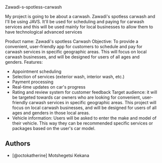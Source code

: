 
Zawadi-s-spotless-carwash

My project is going to be about a carwash. Zawadi's spotless carwash and I'll be using JAVS. It'll be used for scheduling and paying for carwash services and this will be used mainly for local businesses to allow them to have technological advanced services

Product name: Zawadi's spotless Carwash
Objective: To provide a convenient, user-friendly app for customers to schedule and pay for carwash services in specific geographic areas. This will focus on local carwash businesses, and will be designed for users of all ages and genders.
Features:
- Appointment scheduling
- Selection of services (exterior wash, interior wash, etc.)
- Payment processing
- Real-time updates on car's progress
- Rating and review system for customer feedback
Target audience: it will be targeted towards car owners who are looking for convenient, user-friendly carwash services in specific geographic areas. This project will focus on local carwash businesses, and will be designed for users of all ages and genders in those local areas.
- Vehicle information: Users will be asked to enter the make and model of their vehicle. This way they can be recommended specific services or packages based on the user's car model.


## Authors

- [@octokatherine] Motshegetsi Kekana

